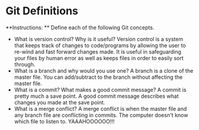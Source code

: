 # Git Definitions

**Instructions: ** Define each of the following Git concepts.

* What is version control?  Why is it useful?
Version control is a system that keeps track of changes to code/programs by allowing the user to re-wind and fast forward changes made.  It is useful in safeguarding your files by human error as well as keeps files in order to easily sort through.  
* What is a branch and why would you use one?
A branch is a clone of the master file.  You can add/subtract to the branch without affecting the master file.  
* What is a commit? What makes a good commit message?
A commit is pretty much a save point.  A good commit message describes what changes you made at the save point.
* What is a merge conflict?
A merge conflict is when the master file and any branch file are conflicting in commits.  The computer doesn't know which file to listen to.
YAAAHOOOOOO!!! 